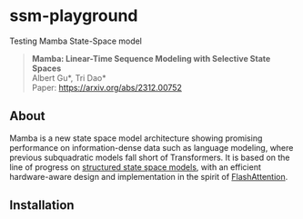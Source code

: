 # ssm-playground
Testing Mamba State-Space model
> **Mamba: Linear-Time Sequence Modeling with Selective State Spaces**\
> Albert Gu*, Tri Dao*\
> Paper: https://arxiv.org/abs/2312.00752

## About

Mamba is a new state space model architecture showing promising performance on information-dense data such as language modeling, where previous subquadratic models fall short of Transformers.
It is based on the line of progress on [structured state space models](https://github.com/state-spaces/s4),
with an efficient hardware-aware design and implementation in the spirit of [FlashAttention](https://github.com/Dao-AILab/flash-attention).

## Installation
